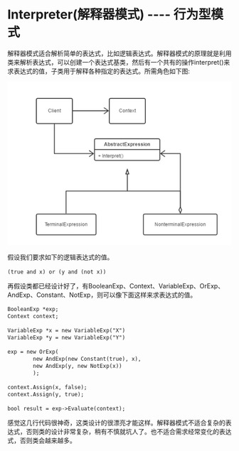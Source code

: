 # Interpreter(解释器模式)    ---- 行为型模式

解释器模式适合解析简单的表达式，比如逻辑表达式。解释器模式的原理就是利用类来解析表达式，可以创建一个表达式基类，然后有一个共有的操作interpret()来求表达式的值，子类用于解释各种指定的表达式。所需角色如下图:


![解释器模式UML](https://github.com/xcw0754/PPL/blob/master/UML/uml-interpreter-20180926.png)


假设我们要求如下的逻辑表达式的值。

`(true and x) or (y and (not x))`


再假设类都已经设计好了，有BooleanExp、Context、VariableExp、OrExp、AndExp、Constant、NotExp，则可以像下面这样来求表达式的值。
```
BooleanExp *exp;
Context context;

VariableExp *x = new VariableExp("X")
VariableExp *y = new VariableExp("Y")

exp = new OrExp(
        new AndExp(new Constant(true), x), 
        new AndExp(y, new NotExp(x))
        );

context.Assign(x, false);
context.Assign(y, true);

bool result = exp->Evaluate(context);
```

感觉这几行代码很神奇，这类设计的很漂亮才能这样。解释器模式不适合复杂的表达式，否则类的设计非常复杂，稍有不慎就坑人了。也不适合需求经常变化的表达式，否则类会越来越多。
